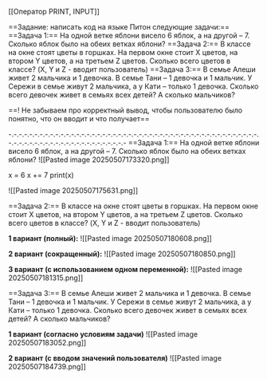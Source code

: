 [[Оператор PRINT, INPUT]]

==Задание: написать код на языке Питон следующие задачи:==
==Задача 1:== На одной ветке яблони висело 6 яблок, а на другой – 7. Сколько яблок было на обеих ветках яблони?
==Задача 2:== В классе на окне стоят цветы в горшках. На первом окне стоит X цветов, на втором Y цветов, а на третьем Z цветов. Сколько всего цветов в классе? (X, Y и Z - вводит пользователь)
==Задача 3:== В семье Алеши живет 2 мальчика и 1 девочка. В семье Тани – 1 девочка и 1 мальчик. У Сережи в семье живут 2 мальчика, а у Кати – только 1 девочка. Сколько всего девочек живет в семьях всех детей? А сколько мальчиков?

==! Не забываем про корректный вывод, чтобы пользователю было понятно, что он вводит и что получает==

-.-.-.-.-.-.-.-.-.-.-.-.-.-.-.-.-.-.-.-.-.-.-.-.-.-.-.-.-.-.-.-.-.-.-.-.-.-.-.-.-.-.-.-.-.-.-.-.-.-.-.-.-.-.-.-.-.-.-.-.-.-.-.-.-.-.-.-.-.-.-
==Задача 1:==
На одной ветке яблони висело 6 яблок, а на другой – 7. Сколько яблок было на обеих ветках яблони?
![[Pasted image 20250507173320.png]]

x = 6 
x += 7
print(x) 

![[Pasted image 20250507175631.png]]

==Задача 2:==
В классе на окне стоят цветы в горшках. На первом окне стоит X цветов, на втором Y цветов, а на третьем Z цветов. Сколько всего цветов в классе? (X, Y и Z - вводит пользователь)

**1 вариант (полный):**
![[Pasted image 20250507180608.png]]

**2 вариант (сокращенный):**
![[Pasted image 20250507180850.png]]

**3 вариант (с использованием одном переменной):**
![[Pasted image 20250507181315.png]]

==Задача 3:==
В семье Алеши живет 2 мальчика и 1 девочка. В семье Тани – 1 девочка и 1 мальчик. У Сережи в семье живут 2 мальчика, а у Кати – только 1 девочка. Сколько всего девочек живет в семьях всех детей? А сколько мальчиков?

**1 вариант (согласно условиям задачи)**
![[Pasted image 20250507183052.png]]

**2 вариант (с вводом значений пользователя)**
![[Pasted image 20250507184739.png]]

